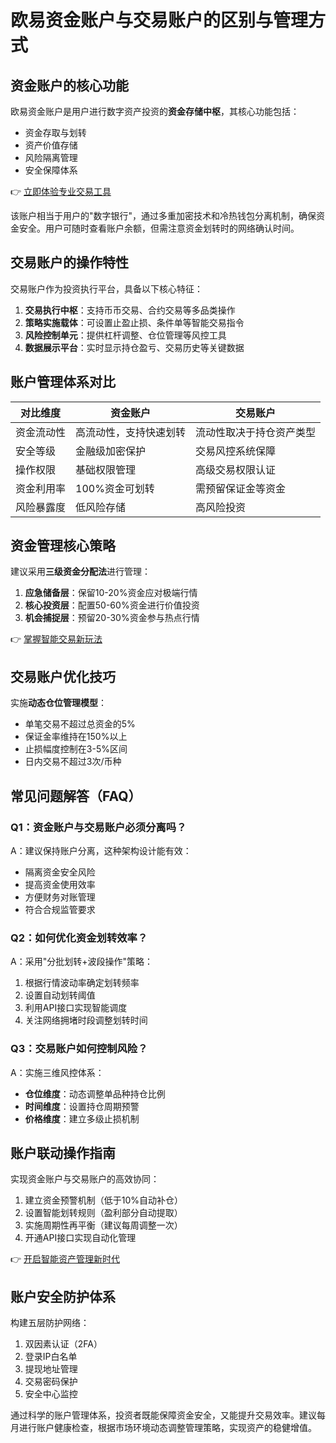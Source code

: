 # 欧易资金账户与交易账户的区别与管理方式

## 资金账户的核心功能
欧易资金账户是用户进行数字资产投资的**资金存储中枢**，其核心功能包括：
- 资金存取与划转
- 资产价值存储
- 风险隔离管理
- 安全保障体系

👉 [立即体验专业交易工具](https://bit.ly/okx_welcome)

该账户相当于用户的"数字银行"，通过多重加密技术和冷热钱包分离机制，确保资金安全。用户可随时查看账户余额，但需注意资金划转时的网络确认时间。

## 交易账户的操作特性
交易账户作为投资执行平台，具备以下核心特征：
1. **交易执行中枢**：支持币币交易、合约交易等多品类操作
2. **策略实施载体**：可设置止盈止损、条件单等智能交易指令
3. **风险控制单元**：提供杠杆调整、仓位管理等风控工具
4. **数据展示平台**：实时显示持仓盈亏、交易历史等关键数据

## 账户管理体系对比
| 对比维度        | 资金账户                  | 交易账户                  |
|----------------|-------------------------|-------------------------|
| 资金流动性      | 高流动性，支持快速划转    | 流动性取决于持仓资产类型  |
| 安全等级        | 金融级加密保护           | 交易风控系统保障         |
| 操作权限        | 基础权限管理             | 高级交易权限认证         |
| 资金利用率      | 100%资金可划转           | 需预留保证金等资金       |
| 风险暴露度      | 低风险存储               | 高风险投资               |

## 资金管理核心策略
建议采用**三级资金分配法**进行管理：
1. **应急储备层**：保留10-20%资金应对极端行情
2. **核心投资层**：配置50-60%资金进行价值投资
3. **机会捕捉层**：预留20-30%资金参与热点行情

👉 [掌握智能交易新玩法](https://bit.ly/okx_welcome)

## 交易账户优化技巧
实施**动态仓位管理模型**：
- 单笔交易不超过总资金的5%
- 保证金率维持在150%以上
- 止损幅度控制在3-5%区间
- 日内交易不超过3次/币种

## 常见问题解答（FAQ）

### Q1：资金账户与交易账户必须分离吗？
A：建议保持账户分离，这种架构设计能有效：
- 隔离资金安全风险
- 提高资金使用效率
- 方便财务对账管理
- 符合合规监管要求

### Q2：如何优化资金划转效率？
A：采用"分批划转+波段操作"策略：
1. 根据行情波动率确定划转频率
2. 设置自动划转阈值
3. 利用API接口实现智能调度
4. 关注网络拥堵时段调整划转时间

### Q3：交易账户如何控制风险？
A：实施三维风控体系：
- **仓位维度**：动态调整单品种持仓比例
- **时间维度**：设置持仓周期预警
- **价格维度**：建立多级止损机制

## 账户联动操作指南
实现资金账户与交易账户的高效协同：
1. 建立资金预警机制（低于10%自动补仓）
2. 设置智能划转规则（盈利部分自动提取）
3. 实施周期性再平衡（建议每周调整一次）
4. 开通API接口实现自动化管理

👉 [开启智能资产管理新时代](https://bit.ly/okx_welcome) 

## 账户安全防护体系
构建五层防护网络：
1. 双因素认证（2FA）
2. 登录IP白名单
3. 提现地址管理
4. 交易密码保护
5. 安全中心监控

通过科学的账户管理体系，投资者既能保障资金安全，又能提升交易效率。建议每月进行账户健康检查，根据市场环境动态调整管理策略，实现资产的稳健增值。